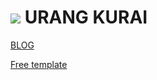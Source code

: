 # ![](http://2.bp.blogspot.com/-pKKWgkDK15w/T6U3HgM0ZwI/AAAAAAAAAFs/9D_dUo6IQLM/s25/logos.png) URANG KURAI 





[BLOG](http://urang-kurai.blogspot.com/)

[Free template](http://urang-kurai.blogspot.com/search/label/template?max-results=8)
